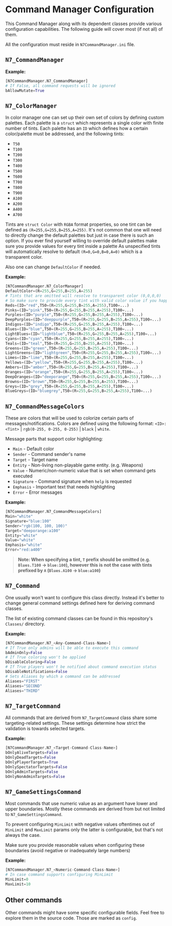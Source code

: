 # Command Manager Configuration

This Command Manager along with its dependent classes provide various configuration capabilities.
The following guide will cover most (if not all) of them.

All the configuration must reside in `N7CommandManager.ini` file.

## `N7_CommandManager`

**Example:**

```python
[N7CommandManager.N7_CommandManager]
# If False, all command requests will be ignored
bAllowMutate=True
```

## `N7_ColorManager`

In color manager one can set up their own set of colors by defining custom palettes.
Each palette is a `struct` which represents a single color with finite number of tints.
Each palette has an `ID` which defines how a certain color/palette must be addressed, and the following tints:

- `T50`
- `T100`
- `T200`
- `T300`
- `T400`
- `T500`
- `T600`
- `T700`
- `T800`
- `T900`
- `A100`
- `A200`
- `A400`
- `A700`

Tints are `struct Color` with `RGBA` format properties, so one tint can be defined as `(R=255,G=255,B=255,A=255)`.
It's not common that one will need to directly change the default palettes but just in case there is such an option.
If you ever find yourself willing to override default palettes make sure you provide values for every tint inside a palette
As unspecified tints will automatically resolve to default `(R=0,G=0,B=0,A=0)` which is a transparent color.

Also one can change `DefaultColor` if needed.

**Example:**

```python
[N7CommandManager.N7_ColorManager]
DefaultColor=(R=255,G=255,B=255,A=255)
# Tints that are omitted will resolve to transparent color (0,0,0,0)
# So make sure to provide every tint with valid color value if you happen to override default colors
Reds=(ID="red",T50=(R=255,G=255,B=255,A=255),T100=...)
Pinks=(ID="pink",T50=(R=255,G=255,B=255,A=255),T100=...)
Purples=(ID="purple",T50=(R=255,G=255,B=255,A=255),T100=...)
DeepPurples=(ID="deeppurple",T50=(R=255,G=255,B=255,A=255),T100=...)
Indigos=(ID="indigo",T50=(R=255,G=255,B=255,A=255),T100=...)
Blues=(ID="blue",T50=(R=255,G=255,B=255,A=255),T100=...)
LightBlues=(ID="lightblue",T50=(R=255,G=255,B=255,A=255),T100=...)
Cyans=(ID="cyan",T50=(R=255,G=255,B=255,A=255),T100=...)
Teals=(ID="teal",T50=(R=255,G=255,B=255,A=255),T100=...)
Greens=(ID="green",T50=(R=255,G=255,B=255,A=255),T100=...)
LightGreens=(ID="lightgreen",T50=(R=255,G=255,B=255,A=255),T100=...)
Limes=(ID="lime",T50=(R=255,G=255,B=255,A=255),T100=...)
Yellows=(ID="yellow",T50=(R=255,G=255,B=255,A=255),T100=...)
Ambers=(ID="amber",T50=(R=255,G=255,B=255,A=255),T100=...)
Oranges=(ID="orange",T50=(R=255,G=255,B=255,A=255),T100=...)
DeepOranges=(ID="deeporange",T50=(R=255,G=255,B=255,A=255),T100=...)
Browns=(ID="brown",T50=(R=255,G=255,B=255,A=255),T100=...)
Greys=(ID="grey",T50=(R=255,G=255,B=255,A=255),T100=...)
BlueGreys=(ID="bluegrey",T50=(R=255,G=255,B=255,A=255),T100=...)
```

## `N7_CommandMessageColors`

These are colors that will be used to colorize certain parts of messages/notifications.
Colors are defined using the following format: `<ID>:<Tint>` | `rgb(0-255, 0-255, 0-255)` | `black` | `white`.

Message parts that support color highlighting:

- `Main` - Default color
- `Sender` - Command sender's name
- `Target` - Target name
- `Entity` - Non-living non-playable game entity. (e.g. Weapons)
- `Value` - Numeric/non-numeric value that is set when command gets executed
- `Signature` - Command signature when `help` is requested
- `Emphasis` - Important text that needs highlighting
- `Error` - Error messages

**Example:**

```python
[N7CommandManager.N7_CommandMessageColors]
Main="white"
Signature="blue:100"
Sender="rgb(100, 100, 100)"
Target="deeporange:a100"
Entity="white"
Value="white"
Emphasis="white"
Error="red:a400"
```

> **Note: When specifying a tint, `T` prefix should be omitted (e.g. `Blues.T100` -> `blue:100`), however this is not the case with tints prefixed by `A` (`Blues.A100` -> `blue:a100`)**

## `N7_Command`

One usually won't want to configure this class directly. Instead it's better to change general command
settings defined here for deriving command classes.

The list of existing command classes can be found in this repository's `Classes/` directory.

**Example:**

```python
[N7CommandManager.N7_<Any-Command-Class-Name>]
# If True only admins will be able to execute this command
bAdminOnly=False
# If True coloring won't be applied
bDisableColoring=False
# If True players won't be notified about command execution status
bDisableNotifications=False
# Sets Aliases by which a command can be addressed
Aliases="FIRST"
Aliases="SECOND"
Aliases="THIRD"
```

## `N7_TargetCommand`

All commands that are derived from `N7_TargetCommand` class share some targeting-related settings.
These settings determine how strict the validation is towards selected targets.

**Example:**

```python
[N7CommandManager.N7_<Target-Command-Class-Name>]
bOnlyAliveTargets=False
bOnlyDeadTargets=False
bOnlyPlayerTargets=True
bOnlySpectatorTargets=False
bOnlyAdminTargets=False
bOnlyNonAdminTargets=False
```

## `N7_GameSettingsCommand`

Most commands that use numeric value as an argument have lower and upper boundaries.
Mostly these commands are derived from but not limited to `N7_GameSettingsCommand`.

To prevent configuring `MinLimit` with negative values
oftentimes out of `MinLimit` and `MaxLimit` params only the latter is configurable, but that's not always the case.

Make sure you provide reasonable values when configuring these boundaries (avoid negative or inadequately large numbers)

**Example:**

```python
[N7CommandManager.N7_<Numeric-Command-Class-Name>]
# In case command supports configuring MinLimit
MinLimit=0
MaxLimit=10
```

## Other commands

Other commands might have some specific configurable fields.
Feel free to explore them in the source code. Those are marked as `config`.
